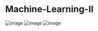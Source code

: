 # Machine-Learning-II
![image](https://github.com/user-attachments/assets/f8af8556-121f-46c2-a69a-767eee78274c)
![image](https://github.com/user-attachments/assets/f641c9ce-b7f6-4c8e-8f4b-8756118a8f47)
![image](https://github.com/user-attachments/assets/b1c52b7d-e770-46f2-a829-08b6ae9c5e13)

